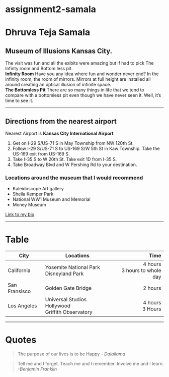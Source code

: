 # assignment2-samala
# Dhruva Teja Samala
## Museum of Illusions Kansas City.
The visit was fun and all the exibits were amazing but if had to pick The Infinty room and Bottom less pit.<br>**Infinity Room** Have you any idea where fun and wonder never end? In the infinity room, the room of mirrors. Mirrors at full height are installed all around creating an optical illusion of infinite space.<br>**The Bottomless Pit** There are so many things in life that we tend to compare with a bottomless pit even though we have never seen it. Well, it’s time to see it.

---
## Directions from the nearest airport
Nearest Airport is **Kansas City International Airport**
1. Get on I-29 S/US-71 S in May Township from NW 120th St.
2. Follow I-29 S/US-71 S to US-169 S/W 5th St in Kaw Township. Take the US-169 exit from US-169 S.
3. Take I-35 S to W 20th St. Take exit 1D from I-35 S.
4. Take Broadway Blvd and W Pershing Rd to your destination.

### Locations around the museum that I would recommend
* Kaleidoscope Art gallery
* Sheila Kemper Park
* National WW1 Museum and Memorial
* Money Museum

[Link to my bio](https://github.com/DhruvaTejaSamala/assignment2-samala/blob/main/AboutMe.md)

---
# Table
| City | Locations | Time |
| --- | --- | ---: |
| California | Yosemite National Park <br> Disneyland Park | 4 hours <br> 3 hours to whole day |
| San Fransisco | Golden Gate Bridge | 2 hours |
| Los Angeles | Universal Studios Hollywood <br> Griffith Observatory | 4 hours <br> 3 Hours |

---
# Quotes
>The purpose of our lives is to be Happy -   *Dalailama* <br>

>Tell me and I forget. Teach me and I remember. Involve me and I learn. *-Benjamin Franklin*